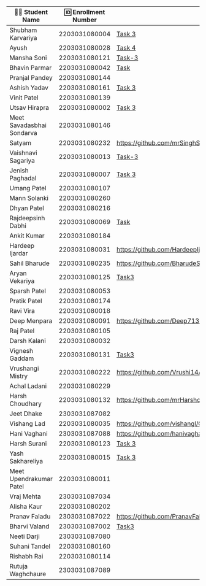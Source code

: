 | 👩‍🎓 Student Name | 🆔 Enrollment Number | Task 1 URL | GitHub Repo |
|-----------------|-------------------|------------|-------------|
| Shubham Karvariya | 2203031080004 | [Task 3](https://github.com/5hubhm/OpenTalkJS/blob/main/index.js) |[Github](https://github.com/5hubhm/OpenTalkJS) |
| Ayush | 2203031080028 |[Task 4](https://github.com/ayushvadodariya/OpenTalkJS/blob/main/app.js) |[GitHub](https://github.com/ayushvadodariya/OpenTalkJS) |
| Mansha Soni | 2203031080121 |[Task-3](https://github.com/mansha-6/OpenTalkJS/blob/main/task_3.js) |[Github](https://github.com/mansha-6/OpenTalkJS) |
| Bhavin Parmar | 2203031080042 |[Task](https://github.com/bhavinSOL/OpenTalkJS/blob/main/index.js) |[GitHub](https://github.com/bhavinSOL/OpenTalkJS) |
| Pranjal Pandey | 2203031080144 | | |
| Ashish Yadav | 2203031080161 | [Task 3](https://github.com/AshishIT611/OpenTalkJS/blob/main/app.js) | [GitHub](https://github.com/AshishIT611/OpenTalkJS) |
| Vinit Patel | 2203031080139 | | |
| Utsav Hirapra | 2203031080002 |[Task 3](https://github.com/utsav1213/OpenTalkJS/blob/main/index.js) |[GitHub](https://github.com/utsav1213/OpenTalkJS) |
| Meet Savadasbhai Sondarva | 2203031080146 | | |
| Satyam | 2203031080232 |https://github.com/mrSinghSatyam/OpenTalkJS/blob/main/app.js |https://github.com/mrSinghSatyam/OpenTalkJS |
| Vaishnavi Sagariya | 2203031080013 | [Task-3](https://github.com/sagariyavaishnavi/OpenTalkJS/blob/main/script2.js)|[GitHub](https://github.com/sagariyavaishnavi/OpenTalkJS) |
| Jenish Paghadal | 2203031080007 |[Task 3](https://github.com/ItsJESH/OpenTalkJS/blob/Stage3/index.js) |[GitHub](https://github.com/ItsJESH/OpenTalkJS/tree/Stage3) |
| Umang Patel | 2203031080107 | | |
| Mann Solanki | 2203031080260 | | |
| Dhyan Patel | 2203031080216 | | |
| Rajdeepsinh Dabhi | 2203031080069 |[Task](https://github.com/Rajdeepsinh1410/openTalkJS/blob/main/index.js) |[GitHub] (https://github.com/Rajdeepsinh1410/openTalkJS)|
| Ankit Kumar | 2203031080184 | | |
| Hardeep Ijardar | 2203031080031 |https://github.com/HardeepIjardar/GenAI/blob/main/a15.js|https://github.com/HardeepIjardar/GenAI|
| Sahil Bharude | 2203031080235 | https://github.com/BharudeSahil/OpenTalkJS/blob/main/task3.js | https://github.com/BharudeSahil/OpenTalkJS |
| Aryan Vekariya | 2203031080125 |[Task3](https://github.com/aaryanvekariya/OpenTalk-JS/blob/main/index.js)|[Repository](https://github.com/aaryanvekariya/OpenTalk-JS) |
| Sparsh Patel | 2203031080053 | | |
| Pratik Patel | 2203031080174 | | |
| Ravi Vira | 2203031080018 | | |
| Deep Menpara | 2203031080091 |https://github.com/Deep7133/OPENTALKJS/blob/main/script.js |https://github.com/Deep7133/OPENTALKJS |
| Raj Patel | 2203031080105 | | |
| Darsh Kalani | 2203031080032 | | |
| Vignesh Gaddam | 2203031080131 |[Task3](https://github.com/mrvigneshgaddam/OpenTalkJS/blob/main/task3.js) |[GitHub](https://github.com/mrvigneshgaddam/OpenTalkJS) |
| Vrushangi Mistry | 2203031080222 |https://github.com/Vrushi14/OpenTalkJS/blob/main/app.js |https://github.com/Vrushi14/OpenTalkJS/tree/main |
| Achal Ladani | 2203031080229 | | |
| Harsh Choudhary | 2203031080132 |https://github.com/mrHarshchoudhary/OpenTalkJS/blob/main/task3.js |https://github.com/mrHarshchoudhary/OpenTalkJS |
| Jeet Dhake | 2303031087082 | | |
| Vishang Lad | 2203031080035 |https://github.com/vishangl/OpenTalkJS/blob/main/script2.js|https://github.com/vishangl/OpenTalkJS| 
| Hani Vaghani | 2303031087088 |https://github.com/hanivaghani/OpenTalkJS/blob/main/script.js|https://github.com/hanivaghani/OpenTalkJS|
| Harsh Surani | 2203031080123 | [Task 3 ](https://github.com/suraniharsh/GenAI/blob/main/readme.md) | [GenAI](https://github.com/suraniharsh/GenAI) |
| Yash Sakhareliya | 2203031080015 |[Task 3](https://github.com/YashSakhareliya/OpenTalkJS/blob/Stage3/index.js) |[Github](https://github.com/YashSakhareliya/OpenTalkJS/blob/main/index.js) |
| Meet Upendrakumar Patel | 2203031080011 | | |
| Vraj Mehta | 2303031087034 | | |
| Alisha Kaur | 2203031080202 | | |
| Pranav Faladu | 2303031087022 |https://github.com/PranavFaladu/OpenTalkJS/blob/main/script1.js|https://github.com/PranavFaladu/OpenTalkJS|
| Bharvi Valand | 2303031087002 |[Task3](https://github.com/bharvivaland/OpenTalkJS/blob/7a7cd6bbb6646e07f8feb20eaa94fce59005b5cd/script.js)|[Github](https://github.com/bharvivaland/OpenTalkJS.git)|
| Neeti Darji | 2303031087080 | | |
| Suhani Tandel | 2203031080160 | | |
| Rishabh Rai | 2203031080114 | | |
| Rutuja Waghchaure | 2303031087089 | | |
